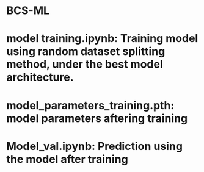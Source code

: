 # BCS-ML
# model training.ipynb: Training model using random dataset splitting method, under the best model architecture.
# model_parameters_training.pth: model parameters aftering training
# Model_val.ipynb: Prediction using the model after training
